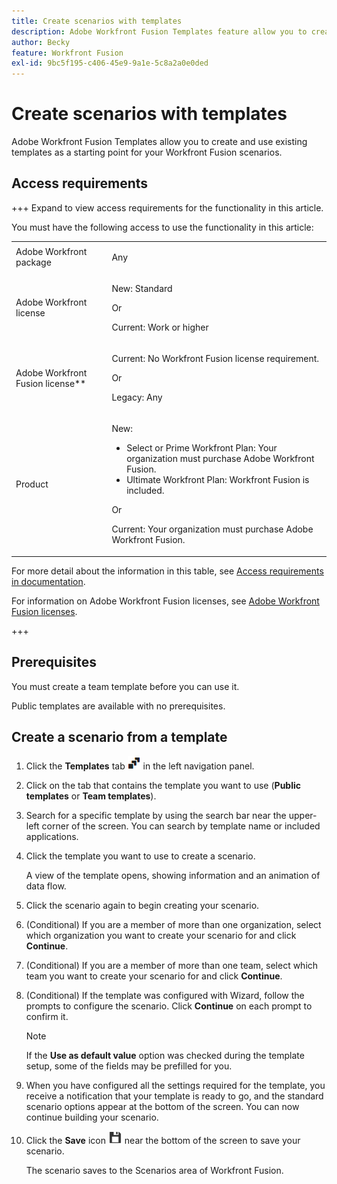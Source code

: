 ```yaml
---
title: Create scenarios with templates
description: Adobe Workfront Fusion Templates feature allow you to create and use existing templates as a starting point for your Workfront Fusion scenarios.
author: Becky
feature: Workfront Fusion
exl-id: 9bc5f195-c406-45e9-9a1e-5c8a2a0e0ded
---
```

# Create scenarios with templates

Adobe Workfront Fusion Templates allow you to create and use existing templates as a starting point for your Workfront Fusion scenarios.

## Access requirements

+++ Expand to view access requirements for the functionality in this article.

You must have the following access to use the functionality in this article:

<table style="table-layout:auto">
 <col> 
 <col> 
 <tbody> 
  <tr> 
   <td role="rowheader">Adobe Workfront package 
   <td> <p>Any</p> </td> 
  </tr> 
  <tr data-mc-conditions=""> 
   <td role="rowheader">Adobe Workfront license</td> 
   <td> <p>New: Standard</p><p>Or</p><p>Current: Work or higher</p> </td> 
  </tr> 
  <tr> 
   <td role="rowheader">Adobe Workfront Fusion license**</td> 
   <td>
   <p>Current: No Workfront Fusion license requirement.</p>
   <p>Or</p>
   <p>Legacy: Any </p>
   </td> 
  </tr> 
  <tr> 
   <td role="rowheader">Product</td> 
   <td>
   <p>New:</p> <ul><li>Select or Prime Workfront Plan: Your organization must purchase Adobe Workfront Fusion.</li><li>Ultimate Workfront Plan: Workfront Fusion is included.</li></ul>
   <p>Or</p>
   <p>Current: Your organization must purchase Adobe Workfront Fusion.</p>
   </td> 
  </tr>
 </tbody> 
</table>

For more detail about the information in this table, see [Access requirements in documentation](/help/workfront-fusion/references/licenses-and-roles/access-level-requirements-in-documentation.md).

For information on Adobe Workfront Fusion licenses, see [Adobe Workfront Fusion licenses](/help/workfront-fusion/set-up-and-manage-workfront-fusion/licensing-operations-overview/license-automation-vs-integration.md).

+++

## Prerequisites

You must create a team template before you can use it.

Public templates are available with no prerequisites.

## Create a scenario from a template

1. Click the **Templates** tab ![](assets/templates-icon.png) in the left navigation panel.
1. Click on the tab that contains the template you want to use (**Public templates** or **Team templates**).
1. Search for a specific template by using the search bar near the upper-left corner of the screen. You can search by template name or included applications.
1. Click the template you want to use to create a scenario.
 
   A view of the template opens, showing information and an animation of data flow.

1. Click the scenario again to begin creating your scenario.
1. (Conditional) If you are a member of more than one organization, select which organization you want to create your scenario for and click **Continue**.
1. (Conditional) If you are a member of more than one team, select which team you want to create your scenario for and click **Continue**.
1. (Conditional) If the template was configured with Wizard, follow the prompts to configure the scenario. Click **Continue** on each prompt to confirm it.

   >[!NOTE]
   >
   >If the **Use as default value** option was checked during the template setup, some of the fields may be prefilled for you.

1. When you have configured all the settings required for the template, you receive a notification that your template is ready to go, and the standard scenario options appear at the bottom of the screen. You can now continue building your scenario.

1. Click the **Save** icon ![](assets/save-icon.png) near the bottom of the screen to save your scenario.

   The scenario saves to the Scenarios area of Workfront Fusion.
